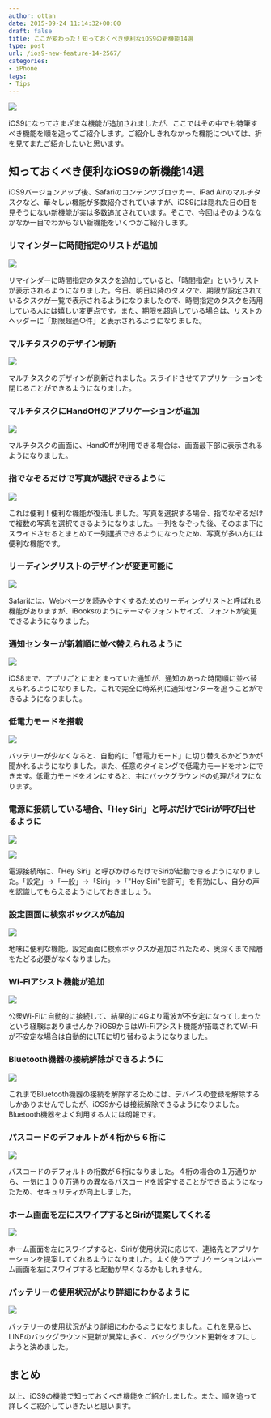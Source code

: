 ```yaml
---
author: ottan
date: 2015-09-24 11:14:32+00:00
draft: false
title: ここが変わった！知っておくべき便利なiOS9の新機能14選
type: post
url: /ios9-new-feature-14-2567/
categories:
- iPhone
tags:
- Tips
---
```


![](/uploads/2015/09/150924-5603adb1b899c.jpg)






iOS9になってさまざまな機能が追加されましたが、ここではその中でも特筆すべき機能を順を追ってご紹介します。ご紹介しきれなかった機能については、折を見てまたご紹介したいと思います。





## 知っておくべき便利なiOS9の新機能14選





iOS9バージョンアップ後、Safariのコンテンツブロッカー、iPad Airのマルチタスクなど、華々しい機能が多数紹介されていますが、iOS9には隠れた日の目を見そうにない新機能が実は多数追加されています。そこで、今回はそのようななかなか一目でわからない新機能をいくつかご紹介します。





### リマインダーに時間指定のリストが追加





![](/uploads/2015/09/150924-5603adb32a070.png)






リマインダーに時間指定のタスクを追加していると、「時間指定」というリストが表示されるようになりました。今日、明日以降のタスクで、期限が設定されているタスクが一覧で表示されるようになりましたので、時間指定のタスクを活用している人には嬉しい変更点です。また、期限を超過している場合は、リストのヘッダーに「期限超過○件」と表示されるようになりました。





### マルチタスクのデザイン刷新





![](/uploads/2015/09/150924-5603adb777ebc.png)






マルチタスクのデザインが刷新されました。スライドさせてアプリケーションを閉じることができるようになりました。





### マルチタスクにHandOffのアプリケーションが追加





![](/uploads/2015/09/150924-5603adb777ebc.png)






マルチタスクの画面に、HandOffが利用できる場合は、画面最下部に表示されるようになりました。





### 指でなぞるだけで写真が選択できるように





![](/uploads/2015/09/150924-5603adbe05ed8.png)






これは便利！便利な機能が復活しました。写真を選択する場合、指でなぞるだけで複数の写真を選択できるようになりました。一列をなぞった後、そのまま下にスライドさせるとまとめて一列選択できるようになったため、写真が多い方には便利な機能です。





### リーディングリストのデザインが変更可能に





![](/uploads/2015/09/150924-5603adc1690f3.png)






Safariには、Webページを読みやすくするためのリーディングリストと呼ばれる機能がありますが、iBooksのようにテーマやフォントサイズ、フォントが変更できるようになりました。





### 通知センターが新着順に並べ替えられるように





![](/uploads/2015/09/150924-5603adc3ee5e8.png)






iOS8まで、アプリごとにまとまっていた通知が、通知のあった時間順に並べ替えられるようになりました。これで完全に時系列に通知センターを追うことができるようになりました。





### 低電力モードを搭載





![](/uploads/2015/09/150924-5603adc58f675.png)






バッテリーが少なくなると、自動的に「低電力モード」に切り替えるかどうかが聞かれるようになりました。また、任意のタイミングで低電力モードをオンにできます。低電力モードをオンにすると、主にバックグラウンドの処理がオフになります。





### 電源に接続している場合、「Hey Siri」と呼ぶだけでSiriが呼び出せるように





![](/uploads/2015/09/150924-5603adc756c4a.png)






![](/uploads/2015/09/150924-5603adc908679.png)






電源接続時に、「Hey Siri」と呼びかけるだけでSiriが起動できるようになりました。「設定」→「一般」→「Siri」→「"Hey Siri"を許可」を有効にし、自分の声を認識してもらえるようにしておきましょう。





### 設定画面に検索ボックスが追加





![](/uploads/2015/09/150924-5603adcaa796b.png)






地味に便利な機能。設定画面に検索ボックスが追加されたため、奥深くまで階層をたどる必要がなくなりました。





### Wi-Fiアシスト機能が追加





![](/uploads/2015/09/150924-5603adcc6241b.png)






公衆Wi-Fiに自動的に接続して、結果的に4Gより電波が不安定になってしまったという経験はありませんか？iOS9からはWi-Fiアシスト機能が搭載されてWi-Fiが不安定な場合は自動的にLTEに切り替わるようになりました。





### Bluetooth機器の接続解除ができるように





![](/uploads/2015/09/150924-5603adce030c1.png)






これまでBluetooth機器の接続を解除するためには、デバイスの登録を解除するしかありませんでしたが、iOS9からは接続解除できるようになりました。Bluetooth機器をよく利用する人には朗報です。





### パスコードのデフォルトが４桁から６桁に





![](/uploads/2015/09/150924-5603adcf49da7.png)






パスコードのデフォルトの桁数が６桁になりました。４桁の場合の１万通りから、一気に１００万通りの異なるパスコードを設定することができるようになったため、セキュリティが向上しました。





### ホーム画面を左にスワイプするとSiriが提案してくれる





![](/uploads/2015/09/150924-5603add12924b.png)






ホーム画面を左にスワイプすると、Siriが使用状況に応じて、連絡先とアプリケーションを提案してくれるようになりました。よく使うアプリケーションはホーム画面を左にスワイプすると起動が早くなるかもしれません。





### バッテリーの使用状況がより詳細にわかるように





![](/uploads/2015/09/150924-5603add31271f.png)






バッテリーの使用状況がより詳細にわかるようになりました。これを見ると、LINEのバックグラウンド更新が異常に多く、バックグラウンド更新をオフにしようと決めました。





## まとめ





以上、iOS9の機能で知っておくべき機能をご紹介しました。また、順を追って詳しくご紹介していきたいと思います。
